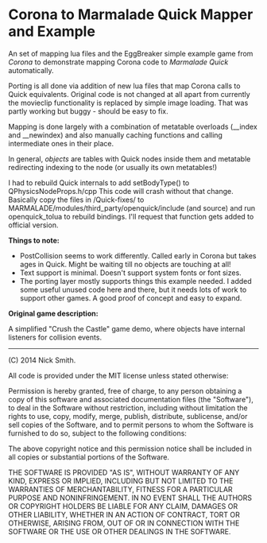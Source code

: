 Corona to Marmalade Quick Mapper and Example
============================================

An set of mapping lua files and the EggBreaker simple example game from *Corona* to
demonstrate mapping Corona code to *Marmalade Quick* automatically.

Porting is all done via addition of new lua files that map Corona calls to Quick
equivalents. Original code is not changed at all apart from currently the movieclip
functionality is replaced by simple image loading. That was partly working but buggy -
should be easy to fix.

Mapping is done largely with a combination of metatable overloads (__index and
__newindex) and also manually caching functions and calling intermediate ones in their
place.

In general, *objects* are tables with Quick nodes inside them and metatable redirecting
indexing to the node (or usually its own metatables!)

I had to rebuild Quick internals to add setBodyType() to QPhysicsNodeProps.h/cpp
This code will crash without that change. Basically copy the files in /Quick-fixes/ to
MARMALADE/modules/third_party/openquick/include (and source) and run openquick_tolua to
rebuild bindings. I'll request that function gets added to official version.


**Things to note:**

- PostCollision seems to work differently. Called early in Corona but takes ages in Quick.
  Might be waiting till no objects are touching at all!
- Text support is minimal. Doesn't support system fonts or font sizes.
- The porting layer mostly supports things this example needed. I added some useful unused
  code here and there, but it needs lots of work to support other games. A good proof of
  concept and easy to expand.


**Original game description:**

A simplified "Crush the Castle" game demo, where objects have internal listeners for
collision events.



------------------------------------------------------------------------------------------
(C) 2014 Nick Smith.

All code is provided under the MIT license unless stated otherwise:

 Permission is hereby granted, free of charge, to any person obtaining a copy
 of this software and associated documentation files (the "Software"), to deal
 in the Software without restriction, including without limitation the rights
 to use, copy, modify, merge, publish, distribute, sublicense, and/or sell
 copies of the Software, and to permit persons to whom the Software is
 furnished to do so, subject to the following conditions:

 The above copyright notice and this permission notice shall be included in
 all copies or substantial portions of the Software.

 THE SOFTWARE IS PROVIDED "AS IS", WITHOUT WARRANTY OF ANY KIND, EXPRESS OR
 IMPLIED, INCLUDING BUT NOT LIMITED TO THE WARRANTIES OF MERCHANTABILITY,
 FITNESS FOR A PARTICULAR PURPOSE AND NONINFRINGEMENT. IN NO EVENT SHALL THE
 AUTHORS OR COPYRIGHT HOLDERS BE LIABLE FOR ANY CLAIM, DAMAGES OR OTHER
 LIABILITY, WHETHER IN AN ACTION OF CONTRACT, TORT OR OTHERWISE, ARISING FROM,
 OUT OF OR IN CONNECTION WITH THE SOFTWARE OR THE USE OR OTHER DEALINGS IN
 THE SOFTWARE.
